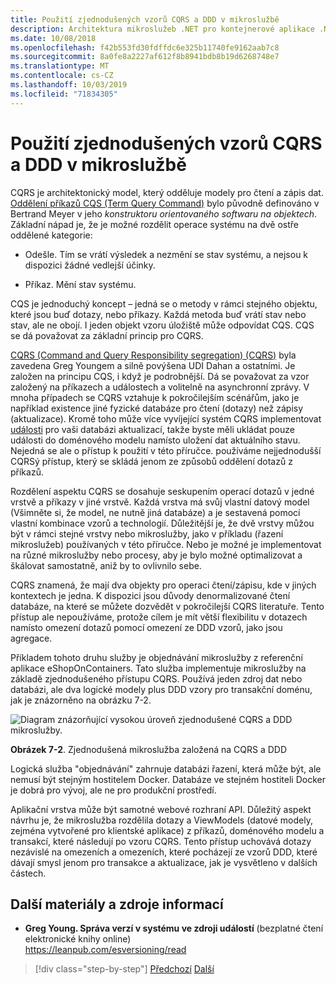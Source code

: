 ```yaml
---
title: Použití zjednodušených vzorů CQRS a DDD v mikroslužbě
description: Architektura mikroslužeb .NET pro kontejnerové aplikace .NET | Pochopení celkového vztahu mezi vzory CQRS a DDD.
ms.date: 10/08/2018
ms.openlocfilehash: f42b553fd30fdffdc6e325b11740fe9162aab7c8
ms.sourcegitcommit: 8a0fe8a2227af612f8b8941bdb8b19d6268748e7
ms.translationtype: MT
ms.contentlocale: cs-CZ
ms.lasthandoff: 10/03/2019
ms.locfileid: "71834305"
---
```

# <a name="apply-simplified-cqrs-and-ddd-patterns-in-a-microservice"></a>Použití zjednodušených vzorů CQRS a DDD v mikroslužbě

CQRS je architektonický model, který odděluje modely pro čtení a zápis dat. [Oddělení příkazů CQS (Term Query Command)](https://martinfowler.com/bliki/CommandQuerySeparation.html) bylo původně definováno v Bertrand Meyer v jeho *konstruktoru orientovaného softwaru na objektech*. Základní nápad je, že je možné rozdělit operace systému na dvě ostře oddělené kategorie:

- Odešle. Tím se vrátí výsledek a nezmění se stav systému, a nejsou k dispozici žádné vedlejší účinky.

- Příkaz. Mění stav systému.

CQS je jednoduchý koncept – jedná se o metody v rámci stejného objektu, které jsou buď dotazy, nebo příkazy. Každá metoda buď vrátí stav nebo stav, ale ne obojí. I jeden objekt vzoru úložiště může odpovídat CQS. CQS se dá považovat za základní princip pro CQRS.

[CQRS (Command and Query Responsibility segregation) (CQRS)](https://martinfowler.com/bliki/CQRS.html) byla zavedena Greg Youngem a silně povýšena UDI Dahan a ostatními. Je založen na principu CQS, i když je podrobnější. Dá se považovat za vzor založený na příkazech a událostech a volitelně na asynchronní zprávy. V mnoha případech se CQRS vztahuje k pokročilejším scénářům, jako je například existence jiné fyzické databáze pro čtení (dotazy) než zápisy (aktualizace). Kromě toho může více vyvíjející systém CQRS implementovat [události](https://martinfowler.com/eaaDev/EventSourcing.html) pro vaši databázi aktualizací, takže byste měli ukládat pouze události do doménového modelu namísto uložení dat aktuálního stavu. Nejedná se ale o přístup k použití v této příručce. používáme nejjednodušší CQRSý přístup, který se skládá jenom ze způsobů oddělení dotazů z příkazů.

Rozdělení aspektu CQRS se dosahuje seskupením operací dotazů v jedné vrstvě a příkazy v jiné vrstvě. Každá vrstva má svůj vlastní datový model (Všimněte si, že model, ne nutně jiná databáze) a je sestavená pomocí vlastní kombinace vzorů a technologií. Důležitější je, že dvě vrstvy můžou být v rámci stejné vrstvy nebo mikroslužby, jako v příkladu (řazení mikroslužeb) používaných v této příručce. Nebo je možné je implementovat na různé mikroslužby nebo procesy, aby je bylo možné optimalizovat a škálovat samostatně, aniž by to ovlivnilo sebe.

CQRS znamená, že mají dva objekty pro operaci čtení/zápisu, kde v jiných kontextech je jedna. K dispozici jsou důvody denormalizované čtení databáze, na které se můžete dozvědět v pokročilejší CQRS literatuře. Tento přístup ale nepoužíváme, protože cílem je mít větší flexibilitu v dotazech namísto omezení dotazů pomocí omezení ze DDD vzorů, jako jsou agregace.

Příkladem tohoto druhu služby je objednávání mikroslužby z referenční aplikace eShopOnContainers. Tato služba implementuje mikroslužby na základě zjednodušeného přístupu CQRS. Používá jeden zdroj dat nebo databázi, ale dva logické modely plus DDD vzory pro transakční doménu, jak je znázorněno na obrázku 7-2.

![Diagram znázorňující vysokou úroveň zjednodušené CQRS a DDD mikroslužby.](./media/apply-simplified-microservice-cqrs-ddd-patterns/simplified-cqrs-ddd-microservice.png)

**Obrázek 7-2**. Zjednodušená mikroslužba založená na CQRS a DDD

Logická služba "objednávání" zahrnuje databázi řazení, která může být, ale nemusí být stejným hostitelem Docker. Databáze ve stejném hostiteli Docker je dobrá pro vývoj, ale ne pro produkční prostředí.

Aplikační vrstva může být samotné webové rozhraní API. Důležitý aspekt návrhu je, že mikroslužba rozdělila dotazy a ViewModels (datové modely, zejména vytvořené pro klientské aplikace) z příkazů, doménového modelu a transakcí, které následují po vzoru CQRS. Tento přístup uchovává dotazy nezávislé na omezeních a omezeních, které pocházejí ze vzorů DDD, které dávají smysl jenom pro transakce a aktualizace, jak je vysvětleno v dalších částech.

## <a name="additional-resources"></a>Další materiály a zdroje informací

- **Greg Young. Správa verzí v systému ve zdroji událostí** (bezplatné čtení elektronické knihy online) \
   <https://leanpub.com/esversioning/read>

>[!div class="step-by-step"]
>[Předchozí](index.md)
>[Další](eshoponcontainers-cqrs-ddd-microservice.md)
